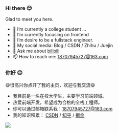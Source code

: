 ### Hi there  😊
Glad to meet you here.
- 🔭 I’m currently a college student ...
- 🌱 I’m currently focusing on frontend
- 👯 I’m desire to be a fullstack engineer.
- 👯 My social media: Blog / CSDN / Zhihu / Juejin
- 💬 Ask me about [bilibili](https://space.bilibili.com/499174829)
- 📫 How to reach me: 18707945727@163.com
### 你好  😊
😄很高兴你点开了我的主页，欢迎与我交流😄
- 我目前是一名在校大学生，主要学习前端领域。
- 热爱前端开发，希望成为合格的全栈工程师。
- 你可以通过邮箱联系我：[18707945727@163.com](18707945727@163.com)
- 我的知识积累： [CSDN](https://blog.csdn.net/qq_46060071?spm=1000.2115.3001.5343) / [知乎](https://www.zhihu.com/people/wei-xin-yong-hu-98-90-97-20) / [掘金](https://juejin.cn/user/1649746730826125)

<img align="left" src="https://github-readme-stats.vercel.app/api?username=neowho&show_icons=true&icon_color=CE1D2D&text_color=718096&bg_color=ffffff&hide_title=true" />
<!--
**lemon-Ding/lemon-Ding** is a ✨ _special_ ✨ repository because its `README.md` (this file) appears on your GitHub profile.

Here are some ideas to get you started:

- 🔭 I’m currently working on ...
- 🌱 I’m currently learning ...
- 👯 I’m looking to collaborate on ...
- 🤔 I’m looking for help with ...
- 💬 Ask me about ...
- 📫 How to reach me: ...
- 😄 Pronouns: ...
- ⚡ Fun fact: ...
-->
